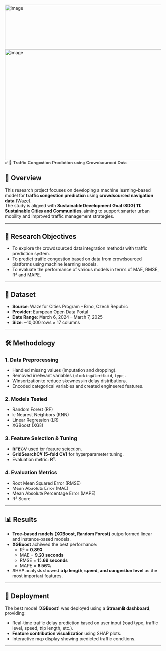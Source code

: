 <img width="600" height="144" alt="image" src="https://github.com/user-attachments/assets/8e2973b7-31f4-4485-bd4f-f0704490bd14" /><img width="2443" height="358" alt="image" src="https://github.com/user-attachments/assets/157393d0-8e60-4653-a7ec-bfb527e08df2" /># 🚦 Traffic Congestion Prediction using Crowdsourced Data  

## 📌 Overview  
This research project focuses on developing a machine learning–based model for **traffic congestion prediction** using **crowdsourced navigation data** (Waze).  
The study is aligned with **Sustainable Development Goal (SDG) 11: Sustainable Cities and Communities**, aiming to support smarter urban mobility and improved traffic management strategies.  

---

## 🎯 Research Objectives  
- To explore the crowdsourced data integration methods with traffic prediction system.
- To predict traffic congestion based on data from crowdsourced platforms using machine learning models.
- To evaluate the performance of various models in terms of MAE, RMSE, R² and MAPE.

---

## 📂 Dataset  
- **Source**: Waze for Cities Program – Brno, Czech Republic  
- **Provider**: European Open Data Portal  
- **Date Range**: March 6, 2024 – March 7, 2025  
- **Size**: ~10,000 rows × 17 columns  

---

## 🛠️ Methodology  
### 1. Data Preprocessing  
- Handled missing values (imputation and dropping).  
- Removed irrelevant variables (`blockingAlertUuid`, `type`).  
- Winsorization to reduce skewness in delay distributions.  
- Encoded categorical variables and created engineered features.  

### 2. Models Tested  
- Random Forest (RF)  
- k-Nearest Neighbors (KNN)  
- Linear Regression (LR)  
- XGBoost (XGB)  

### 3. Feature Selection & Tuning  
- **RFECV** used for feature selection.  
- **GridSearchCV (5-fold CV)** for hyperparameter tuning.  
- Evaluation metric: **R²**.  

### 4. Evaluation Metrics  
- Root Mean Squared Error (RMSE)  
- Mean Absolute Error (MAE)  
- Mean Absolute Percentage Error (MAPE)  
- R² Score  

---

## 📊 Results  
- **Tree-based models (XGBoost, Random Forest)** outperformed linear and instance-based models.  
- **XGBoost** achieved the best performance:  
  - R² = **0.893**  
  - MAE = **9.20 seconds**  
  - RMSE = **15.69 seconds**  
  - MAPE = **8.56%**  
- SHAP analysis showed **trip length, speed, and congestion level** as the most important features.  

---

## 🚀 Deployment  
The best model (**XGBoost**) was deployed using a **Streamlit dashboard**, providing:  
- Real-time traffic delay prediction based on user input (road type, traffic level, speed, trip length, etc.).  
- **Feature contribution visualization** using SHAP plots.  
- Interactive map display showing predicted traffic conditions.  

---
